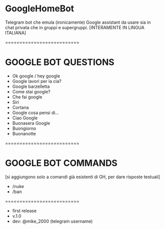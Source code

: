 # GoogleHomeBot
Telegram bot che emula (ironicamente) Google assistant da usare sia in chat privata che in gruppi e supergruppi.
[INTERAMENTE IN LINGUA ITALIANA]


==========================

   GOOGLE BOT QUESTIONS
==========================

- Ok google / hey google
- Google lavori per la cia?
- Google barzelletta
- Come stai google?
- Che fai google
- Siri
- Cortana
- Google cosa pensi di...
- Ciao Google
- Buonasera Google
- Buongiorno 
- Buonanotte

==========================

   GOOGLE BOT COMMANDS
==========================
[si aggiungono solo a 
comandi già esistenti 
di GH, per dare risposte
testuali]

- /nuke
- /ban

==========================

- first release
- v.1.0
- dev: @mike_2000 (telegram username)

